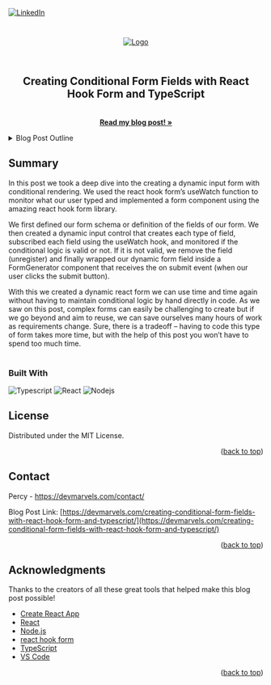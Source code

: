 <a name="readme-top"></a>

[![LinkedIn][linkedin-shield]][linkedin-url]

<br />
<div align="center">
  <a style="display:block;height:45px;padding-top:10px;" href="https://devmarvels.com">
    <img src="https://devmarvels.com/wp-content/uploads/2023/07/devmarvels-logo-white-e1688703543774.png" alt="Logo">
  </a>

  <h2 align="center">Creating Conditional Form Fields with React Hook Form and TypeScript</h2>

  <p align="center">
    <br />
    <a href="https://devmarvels.com/creating-conditional-form-fields-with-react-hook-form-and-typescript/"><strong>Read my blog post! »</strong></a>
    <br />
  </p>
</div>

<!-- TABLE OF CONTENTS -->
<details>
  <summary>Blog Post Outline</summary>
  <ol>
    <li>
      <a href="#">Project Setup and Dependencies: react hook form and TypeScript</a>
    </li>
    <li>
      <a href="#">Implementing Conditional Form Fields</a>
    </li>
    <li><a href="#">Writing our Input Fields Form Schema</a></li>
    <li><a href="#">Building a Form Generator with Conditional Fields and React Hook Form</a></li>
    <li><a href="#">Implementing a Form Generator Component with Dynamic Fields</a></li>
    <li><a href="#">Creating a Form Generator Wrapper Component</a></li>
    <li><a href="#">Conclusion</a></li>
  </ol>
</details>

<!-- ABOUT THE BLOG POST -->

## Summary

In this post we took a deep dive into the creating a dynamic input form with conditional rendering. We used the react hook form’s useWatch function to monitor what our user typed and implemented a form component using the amazing react hook form library.

We first defined our form schema or definition of the fields of our form. We then created a dynamic input control that creates each type of field, subscribed each field using the useWatch hook, and monitored if the conditional logic is valid or not. If it is not valid, we remove the field (unregister) and finally wrapped our dynamic form field inside a FormGenerator component that receives the on submit event (when our user clicks the submit button).

With this we created a dynamic react form we can use time and time again without having to maintain conditional logic by hand directly in code. As we saw on this post, complex forms can easily be challenging to create but if we go beyond and aim to reuse, we can save ourselves many hours of work as requirements change. Sure, there is a tradeoff – having to code this type of form takes more time, but with the help of this post you won’t have to spend too much time.
<br /><br />

### Built With

![Typescript](https://img.shields.io/badge/Typescript-007acc?style=for-the-badge&labelColor=black&logo=typescript&logoColor=007acc)
![React](https://img.shields.io/badge/-React-61DBFB?style=for-the-badge&labelColor=black&logo=react&logoColor=61DBFB)
![Nodejs](https://img.shields.io/badge/Nodejs-3C873A?style=for-the-badge&labelColor=black&logo=node.js&logoColor=3C873A)

<!-- LICENSE -->

## License

Distributed under the MIT License.

<p align="right">(<a href="#readme-top">back to top</a>)</p>

<!-- CONTACT -->

## Contact

Percy - https://devmarvels.com/contact/

Blog Post Link: [https://devmarvels.com/creating-conditional-form-fields-with-react-hook-form-and-typescript/](https://devmarvels.com/creating-conditional-form-fields-with-react-hook-form-and-typescript/)

<p align="right">(<a href="#readme-top">back to top</a>)</p>

<!-- ACKNOWLEDGMENTS -->

## Acknowledgments

Thanks to the creators of all these great tools that helped make this blog post possible!

- [Create React App](https://create-react-app.dev/)
- [React](https://react.dev/)
- [Node.js](https://nodejs.org/)
- [react hook form](https://react-hook-form.com/)
- [TypeScript](typescriptlang.org)
- [VS Code](https://code.visualstudio.com/)

<p align="right">(<a href="#readme-top">back to top</a>)</p>

[stars-shield]: https://img.shields.io/github/stars/devmarvels-com/dm-p-1.svg?style=for-the-badge
[stars-url]: https://github.com/devmarvels-com/dm-p-1/stargazers
[linkedin-shield]: https://img.shields.io/badge/-LinkedIn-black.svg?style=for-the-badge&logo=linkedin&colorB=555
[linkedin-url]: https://linkedin.com/in/percyd
[React.js]: https://img.shields.io/badge/React-20232A?style=for-the-badge&logo=react&logoColor=61DAFB
[React-url]: https://reactjs.org/
